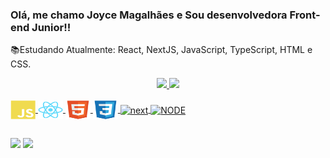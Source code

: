 ### Olá, me chamo Joyce Magalhães e Sou desenvolvedora Front-end Junior!!

📚Estudando Atualmente: React, NextJS, JavaScript, TypeScript, HTML e CSS.

<div align="center">
  <a href="https://github.com/WallaceLeonhard">
  <img height="160em" src="https://github-readme-stats.vercel.app/api?username=joycemagalhaess&show_icons=true&theme=dark&include_all_commits=true&count_private=true"/>
  <img height="160em" src="https://github-readme-stats.vercel.app/api/top-langs/?username=joycemagalhaess&layout=compact&langs_count=7&theme=dark"/>
</div>


<div style="display: inline_block"><br>
  <img align="center" alt="Js" height="30" width="40" src="https://raw.githubusercontent.com/devicons/devicon/master/icons/javascript/javascript-plain.svg">
  <img align="center" alt="React" height="30" width="40" src="https://raw.githubusercontent.com/devicons/devicon/master/icons/react/react-original.svg">
  <img align="center" alt="HTML" height="30" width="40" src="https://raw.githubusercontent.com/devicons/devicon/master/icons/html5/html5-original.svg">
  <img align="center" alt="CSS" height="30" width="40" src="https://raw.githubusercontent.com/devicons/devicon/master/icons/css3/css3-original.svg">
  <img align="center" alt="next" height="30" width="40" src="https://cdn.jsdelivr.net/gh/devicons/devicon/icons/nextjs/nextjs-original-wordmark.svg"  />
  <img align="center" alt="NODE" height="30" width="40" src="https://cdn.jsdelivr.net/gh/devicons/devicon/icons/typescript/typescript-plain.svg">
</div>
  
  ##
  
  <div> 
  <a href = "mailto:joycejkmt5@gamil.com"><img src="https://img.shields.io/badge/-Gmail-%23333?style=for-the-badge&logo=gmail&logoColor=white" target="_blank"></a>
  <a href="https://www.linkedin.com/in/joyce-magalh%C3%A3es-3913b6212/" target="_blank"><img src="https://img.shields.io/badge/-LinkedIn-%230077B5?style=for-the-badge&logo=linkedin&logoColor=white" target="_blank"></a> 
  
</div>
